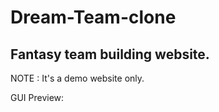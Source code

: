 # Dream-Team-clone

## Fantasy team building website.

NOTE : It's a demo website only.

GUI Preview:

